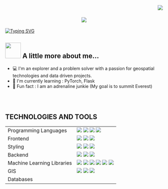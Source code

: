 <img align="right" src="https://visitor-badge.laobi.icu/badge?page_id=Fadhili5.Fadhili5" />

<h1 align="center">
  <img src="assets\berserk.gif">
</h1>

[![Typing SVG](https://readme-typing-svg.demolab.com/?lines=Hey+,+I+am+Denis+Fadhili;A+Geospatial+Engineer)](https://git.io/typing-svg)


## <img src="assets\rocklee.gif" width="50"> A little more about me...

- :computer: I'm an explorer and a problem solver with a passion for geospatial technologies and data driven projects.
- :school: I'm currently learning : PyTorch, Flask
- :dart: Fun fact : I am an adrenaline junkie (My goal is to summit Everest)

<br>
</br>

## TECHNOLOGIES AND TOOLS
 <table>
   <tr>
     <td>Programming Languages</td>
     <td>
        <img src="https://img.shields.io/badge/Python-3670A0?style=flat-square&logo=python&logoColor=ffdd54"/>
        <img src="https://img.shields.io/badge/JavaScript-%23323330.svg?style=flat-square&logo=javascript&logoColor=%23F7DF1E"/>
        <img src="https://img.shields.io/badge/C-%2300599C.svg?style=flat-square&logo=c&logoColor=white"/>
        <img src="https://img.shields.io/badge/typescript-%23007ACC.svg?style=flat-square&logo=typescript&logoColor=white"/>
     </td>
   </tr>
   <tr>
     <td>Frontend</td>
     <td>
       <img src="https://img.shields.io/badge/React-%2320232a.svg?style=flat-square&logo=react&logoColor=%2361DAFB"/>
       <img src="https://img.shields.io/badge/Next.js-000000?style=flat-square&logo=next.js&logoColor=white"/>
       <img src="https://img.shields.io/badge/HTML5-%23E34F26.svg?style=flat-square&logo=html5&logoColor=white"/>
     </td>
   </tr>
   <tr>
     <td>Styling</td>
     <td>
       <img src="https://img.shields.io/badge/Tailwind-38B2AC.svg?style=flat-square&logo=tailwind-css&logoColor=white"/>
      <img src="https://img.shields.io/badge/MaterialUI-0081CB.svg?style=flat-square&logo=MUI&logoColor=white"/>
      <img src="https://img.shields.io/badge/CSS3-%231572B6.svg?style=flat-square&logo=css3&logoColor=white"/>
     </td>
   </tr>
   <tr>
     <td>Backend</td>
     <td>
        <img src="https://img.shields.io/badge/Flask-%23000000.svg?style=flat-square&logo=flask&logoColor=white"/>
        <img src="https://img.shields.io/badge/FastAPI-009688?style=flat-square&logo=fastapi&logoColor=white"/>
        <img src="https://img.shields.io/badge/Django-092E20?style=flat-square&logo=django&logoColor=white"/>
     </td>
   </tr>
   <tr>
     <td>Machine Learning Libraries</td>
     <td>
       <img src="https://img.shields.io/badge/OpenCV-%235C3EE8.svg?style=flat-square&logo=opencv&logoColor=white"/>
      <img src="https://img.shields.io/badge/Pandas-150458?style=flat-square&logo=pandas&logoColor=white"/>
      <img src="https://img.shields.io/badge/Numpy-013243?style=flat-square&logo=numpy&logoColor=white"/>
      <img src="https://img.shields.io/badge/Seaborn-4C4C4C?style=flat-square&logo=seaborn&logoColor=white"/>
      <img src="https://img.shields.io/badge/Scikit%20Learn-F7931E.svg?style=flat-square&logo=scikit-learn&logoColor=white"/>
      <img src="https://img.shields.io/badge/Matplotlib-013220?style=flat-square&logo=matplotlib&logoColor=white"/>
     </td>
   </tr>
   <tr>
     <td>GIS</td>
     <td>
       <img src="https://img.shields.io/badge/Leaflet.js-199900?style=flat-square&logo=leaflet&logoColor=white"/>
       <img src="https://img.shields.io/badge/QGIS-589632?style=flat-square&logo=qgis&logoColor=white"/>
       <img src="https://img.shields.io/badge/ArcGIS-0079C1?style=flat-square&logo=arcgis&logoColor=white"/>
     </td>
   </tr>
   <tr>
     <td>Databases</td>
       <td>
       </td>
   </tr>
 </table>

   <!-- ![Git](https://img.shields.io/badge/-Git-black?style=flat-square&logo=git)
   ![GitHub](https://img.shields.io/badge/-GitHub-181717?style=flat-square&logo=github)
   ![Postman](https://img.shields.io/badge/Postman-black?style=flat-square&logo=postman)
   ![html](https://img.shields.io/badge/html-★★★-lightgrey?labelColor=E34F26&logo=HTML5&style=for-the-badge&logoColor=white)
   ![css](https://img.shields.io/badge/css-★★★-lightgrey?labelColor=1572B6&logo=CSS3&style=for-the-badge&logoColor=white)
   ![javascript](https://img.shields.io/badge/javascript-★☆☆-lightgrey?labelColor=F7DF1E&logo=JavaScript&style=for-the-badge&logoColor=black)
   ![MySQL](https://img.shields.io/badge/-MySQL-black?style=flat-square&logo=mysql)
   ![MariaDB](https://img.shields.io/badge/MariaDB-black?style=flat-square&logo=mariadb)
   ![Python](https://img.shields.io/badge/-Python-black?style=flat-square&logo=Python)
   ![Django](https://img.shields.io/badge/-Django-092E20?logo=Django&style=for-the-badge&logoColor=white) -->
<!-- <img src="https://readme-jokes.vercel.app/api?hideBorder" alt="Jokes Card" /> -->
<!--
**Fadhili5/Fadhili5** is a ✨ _special_ ✨ repository because its `README.md` (this file) appears on your GitHub profile.

Here are some ideas to get you started:

- 🔭 I’m currently working on ...
- 🌱 I’m currently learning ...
- 👯 I’m looking to collaborate on ...
- 🤔 I’m looking for help with ...
- 💬 Ask me about ...
- 📫 How to reach me: ...
- 😄 Pronouns: ...
- ⚡ Fun fact: ...
-->
